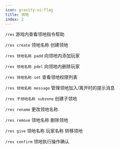 ```yaml
---
icon: gravity-ui:flag
title: 领地
index: 2
---
```


`/res` 游戏内查看领地指令帮助

`/res create` 领地名称 创建领地

`/res 领地名称 padd` 向领地内添加玩家

`/res 领地名称 pdel` 向领地内删除玩家

`/res 领地名称 set` 查看领地权限列表

`/res 领地名称 message` 管理领地加入/离开时的提示消息

`/res 子领地名称 subzone` 创建子领地

`/res rename` 更改领地名称

`/res remove` 领地名称 删除领地

`/res give` 领地名称 玩家名称 转移领地

`/res confirm` 领地执行操作确认
